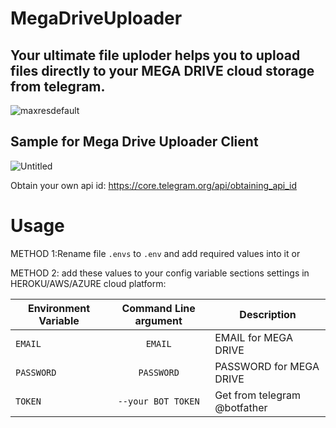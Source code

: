 # MegaDriveUploader
## Your ultimate file uploder helps you to upload files directly to your MEGA DRIVE cloud storage from telegram.

![maxresdefault](https://user-images.githubusercontent.com/72473589/124545699-23d2e480-de47-11eb-83fd-a32c1352c6ab.jpg)

## Sample for Mega Drive Uploader Client
![Untitled](https://user-images.githubusercontent.com/72473589/125878039-32d7a5de-7cd9-48e0-8c37-aea2af6f36d2.png)

Obtain your own api id: https://core.telegram.org/api/obtaining_api_id

# Usage

METHOD 1:Rename file `.envs` to `.env` and add required values into it or

METHOD 2: add these values to your config variable sections settings in HEROKU/AWS/AZURE cloud platform:

| Environment Variable     | Command Line argument | Description                                                  
|--------------------------|:-----------------------:|---------------------------------------------------------------|
| `EMAIL`                    | `EMAIL`               | EMAIL for MEGA DRIVE                | 
| `PASSWORD`                 | `PASSWORD`            | PASSWORD  for MEGA DRIVE                |
| `TOKEN`                    | `--your BOT TOKEN`      | Get from telegram @botfather |                              |


